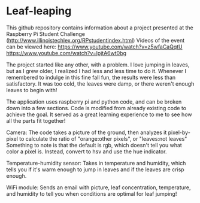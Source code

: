 ﻿# Leaf-leaping

This github repository contains information about a project presented at the Raspberry Pi Student Challenge (http://www.illinoistechlex.org/RPstudentindex.html)
Videos of the event can be viewed here:
https://www.youtube.com/watch?v=z5wfaCaQqtU
https://www.youtube.com/watch?v=lpjtA6wt0bg

The project started like any other, with a problem. I love jumping in leaves, but as I grew older, I realized I had less and less time to do it. Whenever I remembered to indulge in this fine fall fun, the results were less than satisfactory. It was too cold, the leaves were damp, or there weren't enough leaves to begin with!

The application uses raspberry pi and python code, and can be broken down into a few sections. Code is modified from already existing code to achieve the goal. It served as a great learning experience to me to see how all the parts fit together!

Camera: The code takes a picture of the ground, then analyzes it pixel-by-pixel to calculate the ratio of "orange:other pixels", or "leaves:not leaves"
Something to note is that the default is rgb, which doesn't tell you what color a pixel is. Instead, convert to hsv and use the hue indicator.

Temperature-humidity sensor: Takes in temperature and humidity, which tells you if it's warm enough to jump in leaves and if the leaves are crisp enough.

WiFi module: Sends an email with picture, leaf concentration, temperature, and humidity to tell you when conditions are optimal for leaf jumping!
